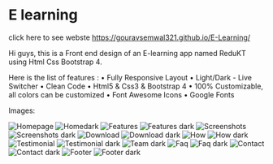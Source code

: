 # E learning
click here to see webste https://gouravsemwal321.github.io/E-Learning/

Hi guys, this is a Front end design of an E-learning app named ReduKT using Html Css Bootstrap 4.

Here is the list of features :
• Fully Responsive Layout
• Light/Dark - Live Switcher
• Clean Code
• Html5 & Css3 & Bootstrap 4
• 100% Customizable, all colors can be customized
• Font Awesome Icons
• Google Fonts


Images:

![Homepage](https://github.com/charanvinay/ReduKT_site/blob/master/ReduKT_github_images/homelight.PNG)
![Homedark](https://github.com/charanvinay/ReduKT_site/blob/master/ReduKT_github_images/homedark.PNG)
![Features](https://github.com/charanvinay/ReduKT_site/blob/master/ReduKT_github_images/features.PNG)
![Features dark](https://github.com/charanvinay/ReduKT_site/blob/master/ReduKT_github_images/featuresdark.PNG)
![Screenshots](https://github.com/charanvinay/ReduKT_site/blob/master/ReduKT_github_images/screenshots.PNG)
![Screenshots dark](https://github.com/charanvinay/ReduKT_site/blob/master/ReduKT_github_images/screenshotsdark.PNG)
![Download](https://github.com/charanvinay/ReduKT_site/blob/master/ReduKT_github_images/download.PNG)
![Download dark](https://github.com/charanvinay/ReduKT_site/blob/master/ReduKT_github_images/downloaddark.PNG)
![How](https://github.com/charanvinay/ReduKT_site/blob/master/ReduKT_github_images/how.PNG)
![How dark](https://github.com/charanvinay/ReduKT_site/blob/master/ReduKT_github_images/workdark.PNG)
![Testimonial](https://github.com/charanvinay/ReduKT_site/blob/master/ReduKT_github_images/testimonials.PNG)
![Testimonial dark](https://github.com/charanvinay/ReduKT_site/blob/master/ReduKT_github_images/testimonialsdark.PNG)
![Team dark](https://github.com/charanvinay/ReduKT_site/blob/master/ReduKT_github_images/teamdark.PNG)
![Faq](https://github.com/charanvinay/ReduKT_site/blob/master/ReduKT_github_images/faq.PNG)
![Faq dark](https://github.com/charanvinay/ReduKT_site/blob/master/ReduKT_github_images/faqdark.PNG)
![Contact](https://github.com/charanvinay/ReduKT_site/blob/master/ReduKT_github_images/contact.PNG)
![Contact dark](https://github.com/charanvinay/ReduKT_site/blob/master/ReduKT_github_images/contactdark.PNG)
![Footer](https://github.com/charanvinay/ReduKT_site/blob/master/ReduKT_github_images/footer.PNG)
![Footer dark](https://github.com/charanvinay/ReduKT_site/blob/master/ReduKT_github_images/footerdark.PNG)



